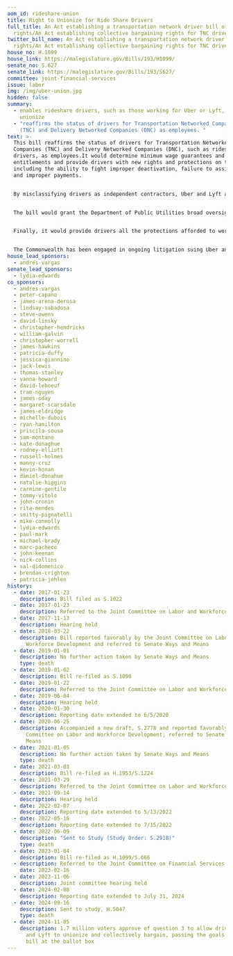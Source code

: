 ```yaml
---
aom_id: rideshare-union
title: Right to Unionize for Ride Share Drivers
full_title: An Act establishing a transportation network driver bill of
  rights/An Act establishing collective bargaining rights for TNC drivers
twitter_bill_name: An Act establishing a transportation network driver bill of
  rights/An Act establishing collective bargaining rights for TNC drivers
house_no: H.1099
house_link: https://malegislature.gov/Bills/193/H1099/
senate_no: S.627
senate_link: https://malegislature.gov/Bills/193/S627/
committee: joint-financial-services
issue: labor
img: /img/uber-union.jpg
hidden: false
summary:
  - enables rideshare drivers, such as those working for Uber or Lyft, to
    unionize
  - "reaffirms the status of drivers for Transportation Networked Companies
    (TNC) and Delivery Networked Companies (DNC) as employees. "
text: >-
  This bill reaffirms the status of drivers for Transportation Networked
  Companies (TNC) and Delivery Networked Companies (DNC), such as rideshare
  drivers, as employees.It would determine minimum wage guarantees and benefit
  entitlements and provide drivers with new rights and protections on the job,
  including the ability to fight improper deactivation, failure to assign work,
  and improper payments.


  By misclassifying drivers as independent contractors, Uber and Lyft are denying their drivers basic protections under the Massachusetts Wage and Hour Laws. Many drivers are not even guaranteed the state minimum wage or overtime because the companies don’t pay them for time spent between rides or reimburse them for necessary business expenses such as fuel, vehicle maintenance, and insurance. 


  The bill would grant the Department of Public Utilities broad oversight authority to set rates and establishes service quality metrics. 


  Finally, it would provide drivers all the protections afforded to workers under existing state employment laws as well as the federal Fair Labor Standards Act (FLSA) and the National Labor Relations Act (NLRA). 


  The Commonwealth has been engaged in ongoing litigation suing Uber and Lyft for misclassifying their employees as independent conotractors. The lawsuit has brought to light national implications, and Massachusetts can be a model for proper labor protections for drivers.
house_lead_sponsors:
  - andres-vargas
senate_lead_sponsors:
  - lydia-edwards
co_sponsors:
  - andres-vargas
  - peter-capano
  - james-arena-derosa
  - lindsay-sabadosa
  - steve-owens
  - david-linsky
  - christopher-hendricks
  - william-galvin
  - christopher-worrell
  - james-hawkins
  - patricia-duffy
  - jessica-giannino
  - jack-lewis
  - thomas-stanley
  - vanna-howard
  - david-leboeuf
  - tram-nguyen
  - james-oday
  - margaret-scarsdale
  - james-eldridge
  - michelle-dubois
  - ryan-hamilton
  - priscila-sousa
  - sam-montano
  - kate-donaghue
  - rodney-elliott
  - russell-holmes
  - manny-cruz
  - kevin-honan
  - daniel-donahue
  - natalie-higgins
  - carmine-gentile
  - tommy-vitolo
  - john-cronin
  - rita-mendes
  - smitty-pignatelli
  - mike-connolly
  - lydia-edwards
  - paul-mark
  - michael-brady
  - marc-pacheco
  - john-keenan
  - nick-collins
  - sal-didomenico
  - brendan-crighton
  - patricia-jehlen
history:
  - date: 2017-01-23
    description: Bill filed as S.1022
  - date: 2017-01-23
    description: Referred to the Joint Committee on Labor and Workforce Development
  - date: 2017-11-13
    description: Hearing held
  - date: 2018-03-22
    description: Bill reported favorably by the Joint Committee on Labor and
      Workforce Development and referred to Senate Ways and Means
  - date: 2019-01-01
    description: No further action taken by Senate Ways and Means
    type: death
  - date: 2019-01-02
    description: Bill re-filed as S.1090
  - date: 2019-01-22
    description: Referred to the Joint Committee on Labor and Workforce Development
  - date: 2019-06-04
    description: Hearing held
  - date: 2020-01-30
    description: Reporting date extended to 6/5/2020
  - date: 2020-06-25
    description: Accompanied a new draft, S.2778 and reported favorably by the Joint
      Committee on Labor and Workforce Development; referred to Senate Ways and
      Means
  - date: 2021-01-05
    description: No further action taken by Senate Ways and Means
    type: death
  - date: 2021-03-03
    description: Bill re-filed as H.1953/S.1224
  - date: 2021-03-29
    description: Referred to the Joint Committee on Labor and Workforce Development
  - date: 2021-09-14
    description: Hearing held
  - date: 2022-02-07
    description: Reporting date extended to 5/13/2022
  - date: 2022-05-16
    description: Reporting date extended to 7/15/2022
  - date: 2022-06-09
    description: "Sent to Study (Study Order: S.2918)"
    type: death
  - date: 2023-01-04
    description: Bill re-filed as H.1099/S.666
  - description: Referred to the Joint Committee on Financial Services
    date: 2023-02-16
  - date: 2023-11-06
    description: Joint committee hearing held
  - date: 2024-02-08
    description: Reporting date extended to July 31, 2024
  - date: 2024-09-16
    description: Sent to study, H.5047
    type: death
  - date: 2024-11-05
    description: 1.7 million voters approve of question 3 to allow drivers for Uber
      and Lyft to unionize and collectively bargain, passing the goals of the
      bill at the ballot box
---
```

